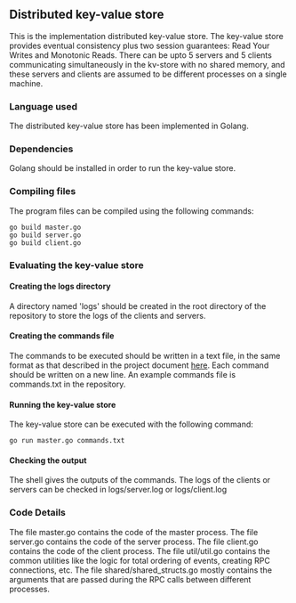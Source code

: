 ## Distributed key-value store
This is the implementation distributed key-value store. The key-value store provides eventual consistency plus two session guarantees: Read Your Writes and Monotonic Reads. There can be upto 5 servers and 5 clients communicating simultaneously in the kv-store with no shared memory, and these servers and clients are assumed to be different processes on a single machine. 

### Language used
The distributed key-value store has been implemented in Golang. 

### Dependencies
Golang should be installed in order to run the key-value store. 

### Compiling files
The program files can be compiled using the following commands:
	
	go build master.go
	go build server.go
	go build client.go

### Evaluating the key-value store
#### Creating the logs directory
A directory named 'logs' should be created in the root directory of the repository to store the logs of the clients and servers. 

#### Creating the commands file
The commands to be executed should be written in a text file, in the same format as that described in the project document [here](http://www.cs.utexas.edu/~vijay/cs380D-s18/project1.pdf). Each command should be written on a new line. An example commands file is commands.txt in the repository. 

#### Running the key-value store
The key-value store can be executed with the following command: 
	
	go run master.go commands.txt

#### Checking the output
The shell gives the outputs of the commands.
The logs of the clients or servers can be checked in logs/server<serverID>.log or logs/client<clientID>.log

### Code Details
The file master.go contains the code of the master process.
The file server.go contains the code of the server process.
The file client.go contains the code of the client process.
The file util/util.go contains the common utilities like the logic for total ordering of events, creating RPC connections, etc.
The file shared/shared_structs.go mostly contains the arguments that are passed during the RPC calls between different processes.
